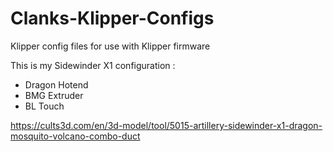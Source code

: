 # Clanks-Klipper-Configs
Klipper config files for use with Klipper firmware

This is my Sidewinder X1 configuration :
- Dragon Hotend
- BMG Extruder
- BL Touch

https://cults3d.com/en/3d-model/tool/5015-artillery-sidewinder-x1-dragon-mosquito-volcano-combo-duct
